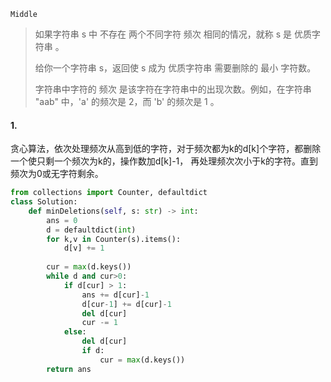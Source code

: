 `Middle`

> 如果字符串 s 中 不存在 两个不同字符 频次 相同的情况，就称 s 是 优质字符串 。
>
> 给你一个字符串 s，返回使 s 成为 优质字符串 需要删除的 最小 字符数。
>
> 字符串中字符的 频次 是该字符在字符串中的出现次数。例如，在字符串 "aab" 中，'a' 的频次是 2，而 'b' 的频次是 1 。
>

#### 1. 

贪心算法，依次处理频次从高到低的字符，对于频次都为k的d[k]个字符，都删除一个使只剩一个频次为k的，操作数加d[k]-1， 再处理频次次小于k的字符。直到频次为0或无字符剩余。

```python
from collections import Counter, defaultdict
class Solution:
    def minDeletions(self, s: str) -> int:
        ans = 0
        d = defaultdict(int)
        for k,v in Counter(s).items():
            d[v] += 1
            
        cur = max(d.keys())
        while d and cur>0:
            if d[cur] > 1:
                ans += d[cur]-1
                d[cur-1] += d[cur]-1
                del d[cur]
                cur -= 1 
            else:
                del d[cur]
                if d:
                    cur = max(d.keys())
        return ans
```

